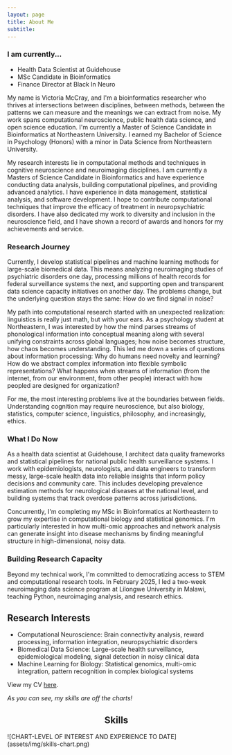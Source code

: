 ```yaml
---
layout: page
title: About Me
subtitle: 
---
```


### I am currently...

- Health Data Scientist at Guidehouse
- MSc Candidate in Bioinformatics
- Finance Director at Black In Neuro


My name is Victoria McCray, and I'm a bioinformatics researcher who thrives at intersections between disciplines, between methods, between the patterns we can measure and the meanings we can extract from noise. My work spans computational neuroscience, public health data science, and open science education. I'm currently a Master of Science Candidate in Bioinformatics at Northeastern University. I earned my Bachelor of Science in Psychology (Honors) with a minor in Data Science from Northeastern University. 

My research interests lie in computational methods and techniques in cognitive neuroscience and neuroimaging disciplines. I am currently a Masters of Science Candidate in Bioinformatics and have experience conducting data analysis, building computational pipelines, and providing advanced analytics. I have experience in data management, statistical analysis, and software development. I hope to contribute computational techniques that improve the efficacy of treatment in neuropsychiatric disorders. I have also dedicated my work to diversity and inclusion in the neuroscience field, and I have shown a record of awards and honors for my achievements and service.

### Research Journey
Currently, I develop statistical pipelines and machine learning methods for large-scale biomedical data. This means analyzing neuroimaging studies of psychiatric disorders one day, processing millions of health records for federal surveillance systems the next, and supporting open and transparent data science capacity initiatives on another day. The problems change, but the underlying question stays the same: How do we find signal in noise?

My path into computational research started with an unexpected realization: linguistics is really just math, but with your ears. As a psychology student at Northeastern, I was interested by how the mind parses streams of phonological information into conceptual meaning along with several unifying constraints across global languages; how noise becomes structure, how chaos becomes understanding. This led me down a series of questions about information processing: Why do humans need novelty and learning? How do we abstract complex information into flexible symbolic representations? What happens when streams of information (from the internet, from our environment, from other people) interact with how peopled are designed for organization?

For me, the most interesting problems live at the boundaries between fields. Understanding cognition may require neuroscience, but also biology, statistics, computer science, linguistics, philosophy, and increasingly, ethics.

### What I Do Now
As a health data scientist at Guidehouse, I architect data quality frameworks and statistical pipelines for national public health surveillance systems. I work with epidemiologists, neurologists, and data engineers to transform messy, large-scale health data into reliable insights that inform policy decisions and community care. This includes developing prevalence estimation methods for neurological diseases at the national level, and building systems that track overdose patterns across jurisdictions.

Concurrently, I'm completing my MSc in Bioinformatics at Northeastern to grow my expertise in computational biology and statistical genomics. I'm particularly interested in how multi-omic approaches and network analysis can generate insight into disease mechanisms by finding meaningful structure in high-dimensional, noisy data.

### Building Research Capacity
Beyond my technical work, I'm committed to democratizing access to STEM and computational research tools. In February 2025, I led a two-week neuroimaging data science program at Lilongwe University in Malawi, teaching Python, neuroimaging analysis, and research ethics.

## Research Interests

- Computational Neuroscience: Brain connectivity analysis, reward processing, information integration, neuropsychiatric disorders
- Biomedical Data Science: Large-scale health surveillance, epidemiological modeling, signal detection in noisy clinical data
- Machine Learning for Biology: Statistical genomics, multi-omic integration, pattern recognition in complex biological systems


View my CV [here](assets/img/victoriamccray-cv.pdf).

*As you can see, my skills are off the charts!*
<h2 align="center">Skills</h2>
![CHART-LEVEL OF INTEREST AND EXPERIENCE TO DATE](assets/img/skills-chart.png)

